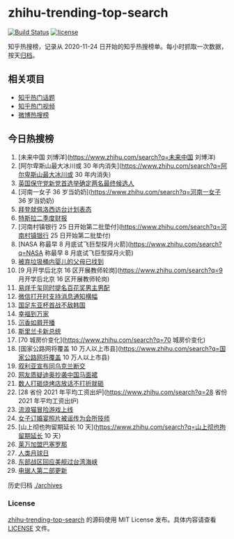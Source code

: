 # zhihu-trending-top-search

[![Build Status](https://github.com/justjavac/zhihu-trending-top-search/workflows/ci/badge.svg?branch=main)](https://github.com/justjavac/zhihu-trending-top-search/actions)
[![license](https://img.shields.io/github/license/justjavac/zhihu-trending-top-search)](https://github.com/justjavac/zhihu-trending-top-search/blob/main/LICENSE)

知乎热搜榜，记录从 2020-11-24 日开始的知乎热搜榜单。每小时抓取一次数据，按天[归档](./archives)。

## 相关项目

- [知乎热门话题](https://github.com/justjavac/zhihu-trending-hot-questions)
- [知乎热门视频](https://github.com/justjavac/zhihu-trending-hot-video)
- [微博热搜榜](https://github.com/justjavac/weibo-trending-hot-search)

## 今日热搜榜

<!-- BEGIN -->
<!-- 最后更新时间 Thu Jul 21 2022 21:31:51 GMT+0800 (China Standard Time) -->

1. [未来中国 刘博洋](https://www.zhihu.com/search?q=未来中国 刘博洋)
1. [阿尔卑斯山最大冰川或 30 年内消失](https://www.zhihu.com/search?q=阿尔卑斯山最大冰川或 30 年内消失)
1. [英国保守党新党首选举确定两名最终候选人](https://www.zhihu.com/search?q=英国保守党新党首选举确定两名最终候选人)
1. [河南一女子 36 岁当奶奶](https://www.zhihu.com/search?q=河南一女子 36 岁当奶奶)
1. [拜登就佩洛西访台计划表态](https://www.zhihu.com/search?q=拜登就佩洛西访台计划表态)
1. [特斯拉二季度财报](https://www.zhihu.com/search?q=特斯拉二季度财报)
1. [河南村镇银行 25 日开始第二批垫付](https://www.zhihu.com/search?q=河南村镇银行 25 日开始第二批垫付)
1. [NASA 称最早 8 月底试飞巨型探月火箭](https://www.zhihu.com/search?q=NASA 称最早 8 月底试飞巨型探月火箭)
1. [被弃垃圾桶内婴儿的父母已找到](https://www.zhihu.com/search?q=被弃垃圾桶内婴儿的父母已找到)
1. [9 月开学后北京 16 区开展教师轮岗](https://www.zhihu.com/search?q=9 月开学后北京 16 区开展教师轮岗)
1. [易烊千玺同时提名百花奖男主男配](https://www.zhihu.com/search?q=易烊千玺同时提名百花奖男主男配)
1. [微信打开时支持消息通知横幅](https://www.zhihu.com/search?q=微信打开时支持消息通知横幅)
1. [国足东亚杯首战不敌韩国](https://www.zhihu.com/search?q=国足东亚杯首战不敌韩国)
1. [幸福到万家](https://www.zhihu.com/search?q=幸福到万家)
1. [沉香如屑开播](https://www.zhihu.com/search?q=沉香如屑开播)
1. [斯里兰卡新总统](https://www.zhihu.com/search?q=斯里兰卡新总统)
1. [70 城房价变化](https://www.zhihu.com/search?q=70 城房价变化)
1. [国家公路网将覆盖 10 万人以上市县](https://www.zhihu.com/search?q=国家公路网将覆盖 10 万人以上市县)
1. [叙利亚宣布同乌克兰断交](https://www.zhihu.com/search?q=叙利亚宣布同乌克兰断交)
1. [网友质疑迪奥抄袭中国马面裙](https://www.zhihu.com/search?q=网友质疑迪奥抄袭中国马面裙)
1. [数人打砸烧烤店放话不打折就砸](https://www.zhihu.com/search?q=数人打砸烧烤店放话不打折就砸)
1. [28 省份 2021 年平均工资出炉](https://www.zhihu.com/search?q=28 省份 2021 年平均工资出炉)
1. [流浪猫冒险游戏上线](https://www.zhihu.com/search?q=流浪猫冒险游戏上线)
1. [女子订婚宴照片被谣传为会所技师](https://www.zhihu.com/search?q=女子订婚宴照片被谣传为会所技师)
1. [山上彻也拘留期延长 10 天](https://www.zhihu.com/search?q=山上彻也拘留期延长 10 天)
1. [莱万加盟巴塞罗那](https://www.zhihu.com/search?q=莱万加盟巴塞罗那)
1. [人类月球日](https://www.zhihu.com/search?q=人类月球日)
1. [东部战区回应美舰过台湾海峡](https://www.zhihu.com/search?q=东部战区回应美舰过台湾海峡)
1. [电锯人第二部更新](https://www.zhihu.com/search?q=电锯人第二部更新)

<!-- END -->

历史归档 [./archives](./archives)

### License

[zhihu-trending-top-search](https://github.com/justjavac/zhihu-trending-top-search)
的源码使用 MIT License 发布。具体内容请查看 [LICENSE](./LICENSE) 文件。
